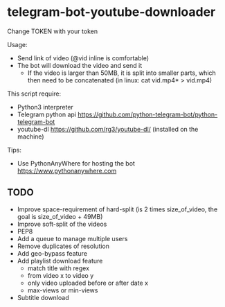 # telegram-bot-youtube-downloader

Change TOKEN with your token 

Usage:
  - Send link of video (@vid inline is comfortable)
  - The bot will download the video and send it
      - If the video is larger than 50MB, it is split into smaller parts, 
        which then need to be concatenated (in linux: cat vid.mp4* > vid.mp4)

This script require:
  - Python3 interpreter
  - Telegram python api https://github.com/python-telegram-bot/python-telegram-bot
  - youtube-dl https://github.com/rg3/youtube-dl/ (installed on the machine)

Tips:
  - Use PythonAnyWhere for hosting the bot https://www.pythonanywhere.com



## TODO
  - Improve space-requirement of hard-split (is 2 times size_of_video, the goal is size_of_video + 49MB)
  - Improve soft-split of the videos
  - PEP8
  - Add a queue to manage multiple users
  - Remove duplicates of resolution
  - Add geo-bypass feature
  - Add playlist download feature
    - match title with regex
    - from video x to video y
    - only video uploaded before or after date x
    - max-views or min-views
  - Subtitle download
  
